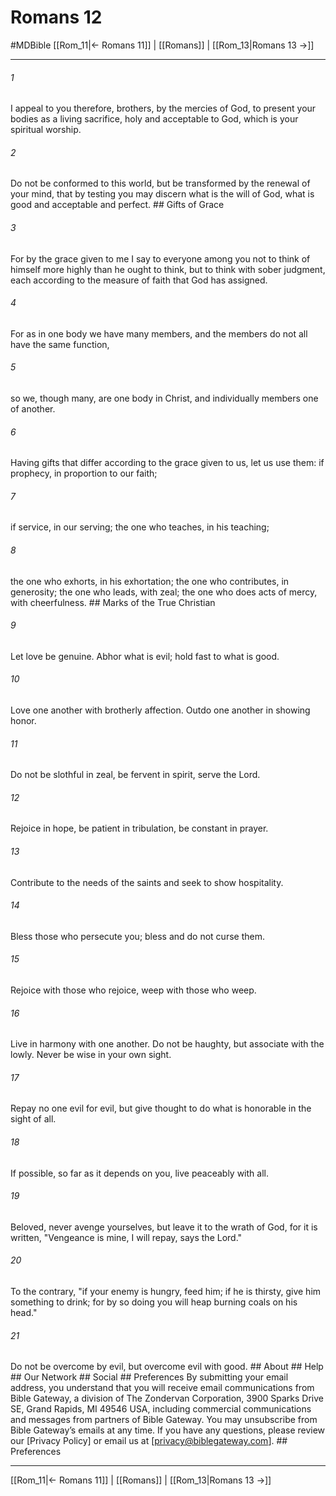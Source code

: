 # Romans 12
#MDBible
[[Rom_11|← Romans 11]] | [[Romans]] | [[Rom_13|Romans 13 →]]

***


###### 1 
I appeal to you therefore, brothers, by the mercies of God, to present your bodies as a living sacrifice, holy and acceptable to God, which is your spiritual worship. 

###### 2 
Do not be conformed to this world, but be transformed by the renewal of your mind, that by testing you may discern what is the will of God, what is good and acceptable and perfect. ## Gifts of Grace 

###### 3 
For by the grace given to me I say to everyone among you not to think of himself more highly than he ought to think, but to think with sober judgment, each according to the measure of faith that God has assigned. 

###### 4 
For as in one body we have many members, and the members do not all have the same function, 

###### 5 
so we, though many, are one body in Christ, and individually members one of another. 

###### 6 
Having gifts that differ according to the grace given to us, let us use them: if prophecy, in proportion to our faith; 

###### 7 
if service, in our serving; the one who teaches, in his teaching; 

###### 8 
the one who exhorts, in his exhortation; the one who contributes, in generosity; the one who leads, with zeal; the one who does acts of mercy, with cheerfulness. ## Marks of the True Christian 

###### 9 
Let love be genuine. Abhor what is evil; hold fast to what is good. 

###### 10 
Love one another with brotherly affection. Outdo one another in showing honor. 

###### 11 
Do not be slothful in zeal, be fervent in spirit, serve the Lord. 

###### 12 
Rejoice in hope, be patient in tribulation, be constant in prayer. 

###### 13 
Contribute to the needs of the saints and seek to show hospitality. 

###### 14 
Bless those who persecute you; bless and do not curse them. 

###### 15 
Rejoice with those who rejoice, weep with those who weep. 

###### 16 
Live in harmony with one another. Do not be haughty, but associate with the lowly. Never be wise in your own sight. 

###### 17 
Repay no one evil for evil, but give thought to do what is honorable in the sight of all. 

###### 18 
If possible, so far as it depends on you, live peaceably with all. 

###### 19 
Beloved, never avenge yourselves, but leave it to the wrath of God, for it is written, "Vengeance is mine, I will repay, says the Lord." 

###### 20 
To the contrary, "if your enemy is hungry, feed him; if he is thirsty, give him something to drink; for by so doing you will heap burning coals on his head." 

###### 21 
Do not be overcome by evil, but overcome evil with good. ## About ## Help ## Our Network ## Social ## Preferences By submitting your email address, you understand that you will receive email communications from Bible Gateway, a division of The Zondervan Corporation, 3900 Sparks Drive SE, Grand Rapids, MI 49546 USA, including commercial communications and messages from partners of Bible Gateway. You may unsubscribe from Bible Gateway&rsquo;s emails at any time. If you have any questions, please review our [Privacy Policy] or email us at [privacy@biblegateway.com]. ## Preferences

***

[[Rom_11|← Romans 11]] | [[Romans]] | [[Rom_13|Romans 13 →]]
